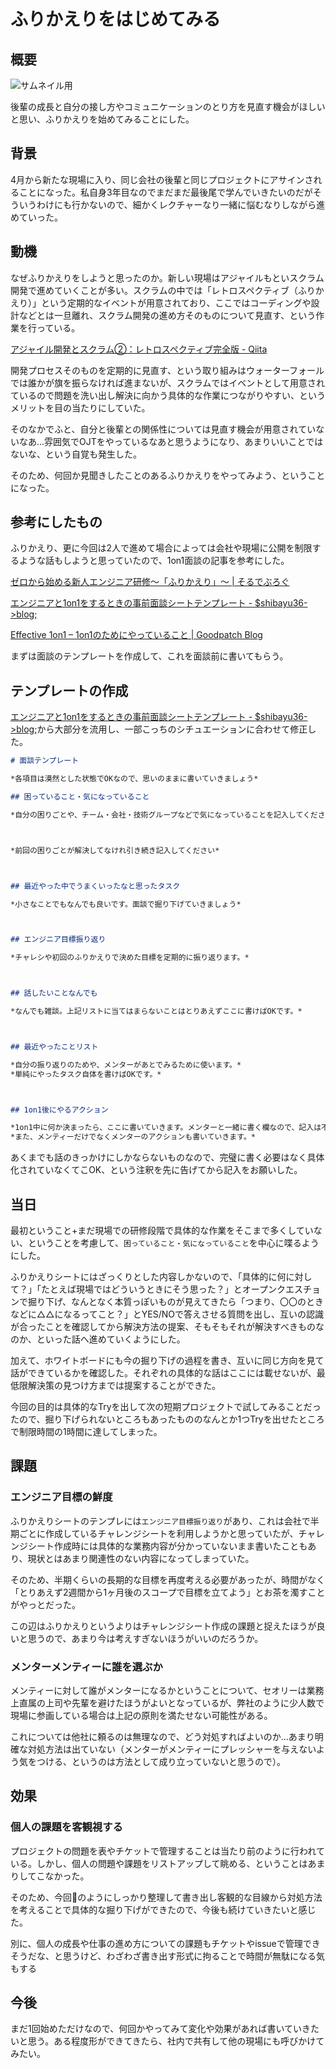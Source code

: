 # ふりかえりをはじめてみる

## 概要

![サムネイル用](https://images.pexels.com/photos/1647905/pexels-photo-1647905.jpeg?cs=srgb&dl=adults-colleagues-desk-1647905.jpg&fm=jpg)

後輩の成長と自分の接し方やコミュニケーションのとり方を見直す機会がほしいと思い、ふりかえりを始めてみることにした。

## 背景

4月から新たな現場に入り、同じ会社の後輩と同じプロジェクトにアサインされることになった。私自身3年目なのでまだまだ最後尾で学んでいきたいのだがそういうわけにも行かないので、細かくレクチャーなり一緒に悩むなりしながら進めていった。

## 動機

なぜふりかえりをしようと思ったのか。新しい現場はアジャイルもといスクラム開発で進めていくことが多い。スクラムの中では「レトロスペクティブ（ふりかえり）」という定期的なイベントが用意されており、ここではコーディングや設計などとは一旦離れ、スクラム開発の進め方そのものについて見直す、という作業を行っている。

[アジャイル開発とスクラム②：レトロスペクティブ完全版 - Qiita](https://qiita.com/Ishio/items/8443b32f3a0c202e6bbb)

開発プロセスそのものを定期的に見直す、という取り組みはウォーターフォールでは誰かが旗を振らなければ進まないが、スクラムではイベントとして用意されているので問題を洗い出し解決に向かう具体的な作業につながりやすい、というメリットを目の当たりにしていた。

そのなかでふと、自分と後輩との関係性については見直す機会が用意されていないなあ…雰囲気でOJTをやっているなあと思うようになり、あまりいいことではないな、という自覚も発生した。

そのため、何回か見聞きしたことのあるふりかえりをやってみよう、ということになった。

## 参考にしたもの

ふりかえり、更に今回は2人で進めて場合によっては会社や現場に公開を制限するような話もしようと思っていたので、1on1面談の記事を参考にした。

[ゼロから始める新人エンジニア研修～「ふりかえり」～ | そるでぶろぐ](https://devlog.arksystems.co.jp/2017/09/04/3690/)

[エンジニアと1on1をするときの事前面談シートテンプレート - $shibayu36->blog;](https://blog.shibayu36.org/entry/2018/12/17/193000)

[Effective 1on1 – 1on1のためにやっていること | Goodpatch Blog](https://goodpatch.com/blog/effective-1on1/)

まずは面談のテンプレートを作成して、これを面談前に書いてもらう。

## テンプレートの作成

[エンジニアと1on1をするときの事前面談シートテンプレート - $shibayu36->blog;](https://blog.shibayu36.org/entry/2018/12/17/193000)から大部分を流用し、一部こっちのシチュエーションに合わせて修正した。

```markdown
# 面談テンプレート

*各項目は漠然とした状態でOKなので、思いのままに書いていきましょう*

## 困っていること・気になっていること

*自分の困りごとや、チーム・会社・技術グループなどで気になっていることを記入してください*



*前回の困りごとが解決してなけれ引き続き記入してください*



## 最近やった中でうまくいったなと思ったタスク

*小さなことでもなんでも良いです。面談で掘り下げていきましょう*



## エンジニア目標振り返り

*チャレシや初回のふりかえりで決めた目標を定期的に振り返ります。*



## 話したいことなんでも

*なんでも雑談。上記リストに当てはまらないことはとりあえずここに書けばOKです。*



## 最近やったことリスト

*自分の振り返りのためや、メンターがあとでみるために使います。*
*単純にやったタスク自体を書けばOKです。*



## 1on1後にやるアクション

*1on1中に何か決まったら、ここに書いていきます。メンターと一緒に書く欄なので、記入は不要です。*
*また、メンティーだけでなくメンターのアクションも書いていきます。*
```

あくまでも話のきっかけにしかならないものなので、完璧に書く必要はなく具体化されていなくてこOK、という注釈を先に告げてから記入をお願いした。

## 当日

最初ということ+まだ現場での研修段階で具体的な作業をそこまで多くしていない、ということを考慮して、`困っていること・気になっていること`を中心に喋るようにした。

ふりかえりシートにはざっくりとした内容しかないので、「具体的に何に対して？」「たとえば現場ではどういうときにそう思った？」とオープンクエスチョンで掘り下げ、なんとなく本質っぽいものが見えてきたら「つまり、〇〇のときなどに△△になるってこと？」とYES/NOで答えさせる質問を出し、互いの認識が合ったことを確認してから解決方法の提案、そもそもそれが解決すべきものなのか、といった話へ進めていくようにした。

加えて、ホワイトボードにも今の掘り下げの過程を書き、互いに同じ方向を見て話ができているかを確認した。それぞれの具体的な話はここには載せないが、最低限解決策の見つけ方までは提案することができた。

今回の目的は具体的なTryを出して次の短期プロジェクトで試してみることだったので、掘り下げられないところもあったもののなんとか1つTryを出せたところで制限時間の1時間に達してしまった。

## 課題

### エンジニア目標の鮮度

ふりかえりシートのテンプレには`エンジニア目標振り返り`があり、これは会社で半期ごとに作成しているチャレンジシートを利用しようかと思っていたが、チャレンジシート作成時には具体的な業務内容が分かっていないまま書いたこともあり、現状とはあまり関連性のない内容になってしまっていた。

そのため、半期くらいの長期的な目標を再度考える必要があったが、時間がなく「とりあえず2週間から1ヶ月後のスコープで目標を立てよう」とお茶を濁すことがやっとだった。

この辺はふりかえりというよりはチャレンジシート作成の課題と捉えたほうが良いと思うので、あまり今は考えすぎないほうがいいのだろうか。

### メンターメンティーに誰を選ぶか

メンティーに対して誰がメンターになるかということについて、セオリーは業務上直属の上司や先輩を避けたほうがよいとなっているが、弊社のように少人数で現場に参画している場合は上記の原則を満たせない可能性がある。

これについては他社に頼るのは無理なので、どう対処すればよいのか…あまり明確な対処方法は出ていない（メンターがメンティーにプレッシャーを与えないよう気をつける、というのは方法として成り立っていないと思うので）。

## 効果

### 個人の課題を客観視する

プロジェクトの問題を表やチケットで管理することは当たり前のように行われている。しかし、個人の問題や課題をリストアップして眺める、ということはあまりしてこなかった。

そのため、今回のようにしっかり整理して書き出し客観的な目線から対処方法を考えることで具体的な掘り下げができたので、今後も続けていきたいと感じた。

別に、個人の成長や仕事の進め方についての課題もチケットやissueで管理できそうだな、と思うけど、わざわざ書き出す形式に拘ることで時間が無駄になる気もする

## 今後

まだ1回始めただけなので、何回かやってみて変化や効果があれば書いていきたいと思う。ある程度形ができてきたら、社内で共有して他の現場にも呼びかけてみたい。

